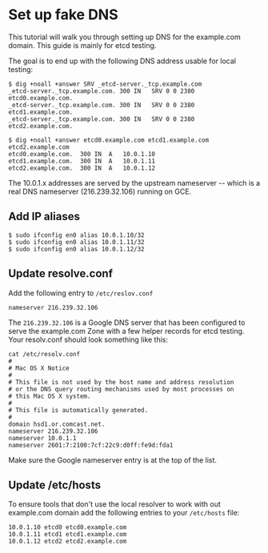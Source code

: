 # Set up fake DNS

This tutorial will walk you through setting up DNS for the example.com domain. This guide is mainly for etcd testing.

The goal is to end up with the following DNS address usable for local testing:

```
$ dig +noall +answer SRV _etcd-server._tcp.example.com
_etcd-server._tcp.example.com. 300 IN	SRV	0 0 2380 etcd0.example.com.
_etcd-server._tcp.example.com. 300 IN	SRV	0 0 2380 etcd1.example.com.
_etcd-server._tcp.example.com. 300 IN	SRV	0 0 2380 etcd2.example.com.
```

```
$ dig +noall +answer etcd0.example.com etcd1.example.com etcd2.example.com
etcd0.example.com.	300	IN	A	10.0.1.10
etcd1.example.com.	300	IN	A	10.0.1.11
etcd2.example.com.	300	IN	A	10.0.1.12
```

The 10.0.1.x addresses are served by the upstream nameserver -- which is a real DNS nameserver (216.239.32.106) running on GCE. 

## Add IP aliases

```
$ sudo ifconfig en0 alias 10.0.1.10/32
$ sudo ifconfig en0 alias 10.0.1.11/32
$ sudo ifconfig en0 alias 10.0.1.12/32
```

## Update resolve.conf

Add the following entry to `/etc/reslov.conf`

```
nameserver 216.239.32.106
```

The `216.239.32.106` is a Google DNS server that has been configured to serve the example.com Zone with a few helper records for etcd testing.
Your resolv.conf should look something like this:

```
cat /etc/resolv.conf 
#
# Mac OS X Notice
#
# This file is not used by the host name and address resolution
# or the DNS query routing mechanisms used by most processes on
# this Mac OS X system.
#
# This file is automatically generated.
#
domain hsd1.or.comcast.net.
nameserver 216.239.32.106
nameserver 10.0.1.1
nameserver 2601:7:2100:7cf:22c9:d0ff:fe9d:fda1
```

Make sure the Google nameserver entry is at the top of the list.

## Update /etc/hosts

To ensure tools that don't use the local resolver to work with out example.com domain add the following entries to your `/etc/hosts` file:

```
10.0.1.10 etcd0 etcd0.example.com
10.0.1.11 etcd1 etcd1.example.com
10.0.1.12 etcd2 etcd2.example.com
```
